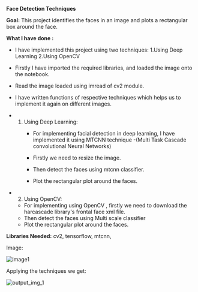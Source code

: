 **Face Detection Techniques**

**Goal:** This project identifies the faces in an image and plots a rectangular box around the face.

**What I have done :**

- I have implemented this project using two techniques:
        1.Using Deep Learning
        2.Using OpenCV
     
- Firstly I have imported the required libraries, and loaded the image onto the notebook.

- Read the image loaded using imread of cv2 module.

- I have written functions of respective techniques which helps us to implement it again on different images.

- 1. Using Deep Learning:
		- For implementing facial detection in deep learning, I have implemented it using MTCNN technique -(Multi Task Cascade convolutional Neural Networks) 
		- Firstly we need to resize the image.
		
		- Then detect the faces using mtcnn classifier.
		
		- Plot the rectangular plot around the faces.

- 2. Using OpenCV:
	- For implementing using OpenCV , firstly we need to download the harcascade library's frontal face xml file.
	- Then detect the faces using Multi scale classifier
	- Plot the rectangular plot around the faces.


**Libraries Needed:**  cv2, tensorflow, mtcnn,

Image:

![image1](https://user-images.githubusercontent.com/65596711/122972111-690a0780-d3ad-11eb-80a8-a9bab3be68e8.jpg)

Applying the techniques we get:

![output_img_1](https://user-images.githubusercontent.com/65596711/122972283-98b90f80-d3ad-11eb-8638-76c29479a68e.png)
